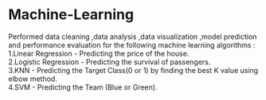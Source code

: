 # Machine-Learning
Performed data cleaning ,data analysis ,data visualization ,model prediction and performance evaluation for the following machine learning algorithms : <br />
1.Linear Regression - Predicting the price of the house. <br />
2.Logistic Regression - Predicting the survival of passengers. <br />
3.KNN - Predicting the Target Class(0 or 1) by finding the best K value using elbow method. <br />
4.SVM - Predicting the Team (Blue or Green).
